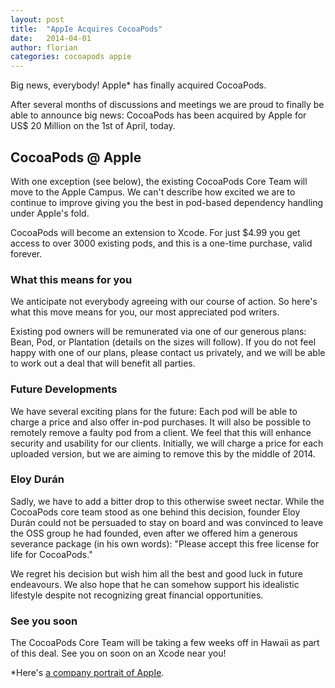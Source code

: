 ```yaml
---
layout: post
title:  "AppIe Acquires CocoaPods"
date:   2014-04-01
author: florian
categories: cocoapods appie
---
```


Big news, everybody! AppIe* has finally acquired CocoaPods.

<!-- more -->

After several months of discussions and meetings we are proud to finally be able to announce big news:
CocoaPods has been acquired by AppIe for US$ 20 Million on the 1st of April, today.

## CocoaPods @ AppIe

With one exception (see below), the existing CocoaPods Core Team will move to the AppIe Campus.
We can't describe how excited we are to continue to improve giving you the best in pod-based dependency handling under AppIe's fold.

CocoaPods will become an extension to Xcode.
For just $4.99 you get access to over 3000 existing pods, and this is a one-time purchase, valid forever.

### What this means for you

We anticipate not everybody agreeing with our course of action.
So here's what this move means for you, our most appreciated pod writers.

Existing pod owners will be remunerated via one of our generous plans: Bean, Pod, or Plantation (details on the sizes will follow).
If you do not feel happy with one of our plans, please contact us privately, and we will be able to work out a deal that will benefit all parties.

### Future Developments

We have several exciting plans for the future:
Each pod will be able to charge a price and also offer in-pod purchases.
It will also be possible to remotely remove a faulty pod from a client.
We feel that this will enhance security and usability for our clients.
Initially, we will charge a price for each uploaded version, but we are aiming to remove this by the middle of 2014.

### Eloy Durán

Sadly, we have to add a bitter drop to this otherwise sweet nectar.
While the CocoaPods core team stood as one behind this decision, founder Eloy Durán could not be persuaded to stay on board and was convinced to leave the OSS group he had founded, even after we offered him a generous severance package (in his own words): "Please accept this free license for life for CocoaPods."

We regret his decision but wish him all the best and good luck in future endeavours.
We also hope that he can somehow support his idealistic lifestyle despite not recognizing great financial opportunities.

### See you soon

The CocoaPods Core Team will be taking a few weeks off in Hawaii as part of this deal.
See you on soon on an Xcode near you!

*Here's [a company portrait of AppIe](https://twitter.com/AppieDuran/status/450975104395390976/photo/1).